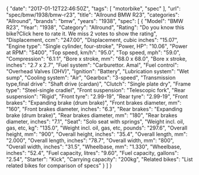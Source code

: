{
    "date": "2017-01-12T22:46:50Z",
    "tags": [
        "motorbike",
        "spec"
    ],
    "url": "spec\/bmw\/1938\/bmw-r23",
    "title": "Allround BMW R23",
    "categories": "Allround",
    "brands": "bmw",
    "years": "1938",
    "spec": [
        {
            "Model": "BMW R23",
            "Year": "1938",
            "Category": "Allround",
            "Rating": "Do you know this bike?Click here to rate it. We miss 2 votes to show the rating",
            "Displacement, ccm": "247.00",
            "Displacement, cubic inches": "15.07",
            "Engine type": "Single cylinder, four-stroke",
            "Power, HP": "10.06",
            "Power at RPM": "5400",
            "Top speed, km\/h": "95.0",
            "Top speed, mph": "59.0",
            "Compression": "6.1:1",
            "Bore x stroke, mm": "68.0 x 68.0",
            "Bore x stroke, inches": "2.7 x 2.7",
            "Fuel system": "Carburettor. Amal",
            "Fuel control": "Overhead Valves (OHV)",
            "Ignition": "Battery",
            "Lubrication system": "Wet sump",
            "Cooling system": "Air",
            "Gearbox": "3-speed",
            "Transmission type,final drive": "Shaft drive (cardan)",
            "Clutch": "Single plate dry",
            "Frame type": "Steel-single cradlel",
            "Front suspension": "Telescopic fork",
            "Rear suspension": "Rigid",
            "Front tyre": "2.99-19",
            "Rear tyre": "2.99-19",
            "Front brakes": "Expanding brake (drum brake)",
            "Front brakes diameter, mm": "160",
            "Front brakes diameter, inches": "6.3",
            "Rear brakes": "Expanding brake (drum brake)",
            "Rear brakes diameter, mm": "180",
            "Rear brakes diameter, inches": "7.1",
            "Seat": "Solo seat with springs",
            "Weight incl. oil, gas, etc, kg": "135.0",
            "Weight incl. oil, gas, etc, pounds": "297.6",
            "Overall height, mm": "900",
            "Overall height, inches": "35.4",
            "Overall length, mm": "2.000",
            "Overall length, inches": "78.7",
            "Overall width, mm": "800",
            "Overall width, inches": "31.5",
            "Wheelbase, mm": "1.330",
            "Wheelbase, inches": "52.4",
            "Fuel capacity, litres": "9.60",
            "Fuel capacity, gallons": "2.54",
            "Starter": "Kick",
            "Carrying capacity": "200kg",
            "Related bikes": "List related bikes for comparison of specs"
        }
    ]
}